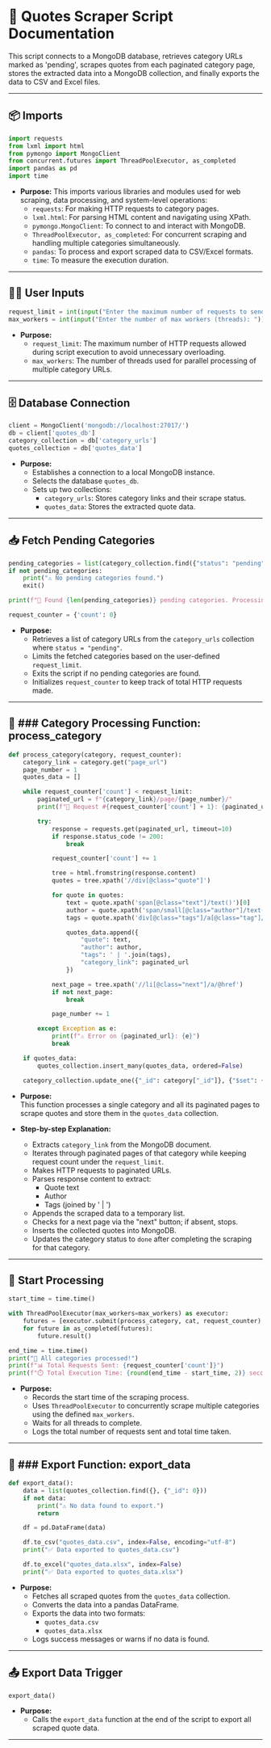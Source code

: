 
# 📜 Quotes Scraper Script Documentation

This script connects to a MongoDB database, retrieves category URLs marked as 'pending', scrapes quotes from each paginated category page, stores the extracted data into a MongoDB collection, and finally exports the data to CSV and Excel files.

---

## 📦 Imports  

```python
import requests
from lxml import html
from pymongo import MongoClient
from concurrent.futures import ThreadPoolExecutor, as_completed
import pandas as pd
import time
```
- **Purpose:** This imports various libraries and modules used for web scraping, data processing, and system-level operations:
   - `requests`: For making HTTP requests to category pages.
   - `lxml.html`: For parsing HTML content and navigating using XPath.
   - `pymongo.MongoClient`: To connect to and interact with MongoDB.
   - `ThreadPoolExecutor, as_completed`: For concurrent scraping and handling multiple categories simultaneously.
   - `pandas`: To process and export scraped data to CSV/Excel formats.
   - `time`: To measure the execution duration.

---

## 🧑‍💻 User Inputs  

```python
request_limit = int(input("Enter the maximum number of requests to send: "))
max_workers = int(input("Enter the number of max workers (threads): "))
```
- **Purpose:**  
   - `request_limit`: The maximum number of HTTP requests allowed during script execution to avoid unnecessary overloading.
   - `max_workers`: The number of threads used for parallel processing of multiple category URLs.

---

## 🗄️ Database Connection  

```python
client = MongoClient('mongodb://localhost:27017/')
db = client['quotes_db']
category_collection = db['category_urls']
quotes_collection = db['quotes_data']
```
- **Purpose:**  
   - Establishes a connection to a local MongoDB instance.
   - Selects the database `quotes_db`.
   - Sets up two collections: 
     - `category_urls`: Stores category links and their scrape status.
     - `quotes_data`: Stores the extracted quote data.

---

## 📥 Fetch Pending Categories  

```python
pending_categories = list(category_collection.find({"status": "pending"}).limit(request_limit))
if not pending_categories:
    print("⚠️ No pending categories found.")
    exit()

print(f"🚀 Found {len(pending_categories)} pending categories. Processing...")

request_counter = {'count': 0}
```
- **Purpose:**  
   - Retrieves a list of category URLs from the `category_urls` collection where `status = "pending"`.
   - Limits the fetched categories based on the user-defined `request_limit`.
   - Exits the script if no pending categories are found.
   - Initializes `request_counter` to keep track of total HTTP requests made.

---

## 🔎 ### **Category Processing Function: process_category**  

```python
def process_category(category, request_counter):
    category_link = category.get("page_url")
    page_number = 1
    quotes_data = []

    while request_counter['count'] < request_limit:
        paginated_url = f"{category_link}/page/{page_number}/"
        print(f"📌 Request #{request_counter['count'] + 1}: {paginated_url}")

        try:
            response = requests.get(paginated_url, timeout=10)
            if response.status_code != 200:
                break

            request_counter['count'] += 1

            tree = html.fromstring(response.content)
            quotes = tree.xpath('//div[@class="quote"]')

            for quote in quotes:
                text = quote.xpath('span[@class="text"]/text()')[0]
                author = quote.xpath('span/small[@class="author"]/text()')[0]
                tags = quote.xpath('div[@class="tags"]/a[@class="tag"]/text()')

                quotes_data.append({
                    "quote": text,
                    "author": author,
                    "tags": ' | '.join(tags),
                    "category_link": paginated_url
                })

            next_page = tree.xpath('//li[@class="next"]/a/@href')
            if not next_page:
                break

            page_number += 1

        except Exception as e:
            print(f"⚠️ Error on {paginated_url}: {e}")
            break

    if quotes_data:
        quotes_collection.insert_many(quotes_data, ordered=False)

    category_collection.update_one({"_id": category["_id"]}, {"$set": {"status": "done"}})
```
- **Purpose:**  
   This function processes a single category and all its paginated pages to scrape quotes and store them in the `quotes_data` collection.

- **Step-by-step Explanation:**
   - Extracts `category_link` from the MongoDB document.
   - Iterates through paginated pages of that category while keeping request count under the `request_limit`.
   - Makes HTTP requests to paginated URLs.
   - Parses response content to extract:
     - Quote text
     - Author
     - Tags (joined by ' | ')
   - Appends the scraped data to a temporary list.
   - Checks for a next page via the "next" button; if absent, stops.
   - Inserts the collected quotes into MongoDB.
   - Updates the category status to `done` after completing the scraping for that category.

---

## 🚀 Start Processing  

```python
start_time = time.time()

with ThreadPoolExecutor(max_workers=max_workers) as executor:
    futures = [executor.submit(process_category, cat, request_counter) for cat in pending_categories]
    for future in as_completed(futures):
        future.result()

end_time = time.time()
print("🏁 All categories processed!")
print(f"📊 Total Requests Sent: {request_counter['count']}")
print(f"⏱️ Total Execution Time: {round(end_time - start_time, 2)} seconds")
```
- **Purpose:**  
   - Records the start time of the scraping process.
   - Uses `ThreadPoolExecutor` to concurrently scrape multiple categories using the defined `max_workers`.
   - Waits for all threads to complete.
   - Logs the total number of requests sent and total time taken.

---

## 💾 ### **Export Function: export_data**  

```python
def export_data():
    data = list(quotes_collection.find({}, {"_id": 0}))
    if not data:
        print("⚠️ No data found to export.")
        return

    df = pd.DataFrame(data)

    df.to_csv("quotes_data.csv", index=False, encoding="utf-8")
    print("✅ Data exported to quotes_data.csv")

    df.to_excel("quotes_data.xlsx", index=False)
    print("✅ Data exported to quotes_data.xlsx")
```
- **Purpose:**  
   - Fetches all scraped quotes from the `quotes_data` collection.
   - Converts the data into a pandas DataFrame.
   - Exports the data into two formats:
     - `quotes_data.csv`
     - `quotes_data.xlsx`
   - Logs success messages or warns if no data is found.

---

## 📤 Export Data Trigger  

```python
export_data()
```
- **Purpose:**  
   - Calls the `export_data` function at the end of the script to export all scraped quote data.

---

